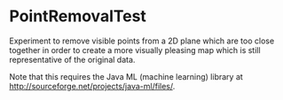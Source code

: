 PointRemovalTest
================

Experiment to remove visible points from a 2D plane which are too close together in order to create a more visually pleasing map which is still representative of the original data.

Note that this requires the Java ML (machine learning) library at http://sourceforge.net/projects/java-ml/files/.



